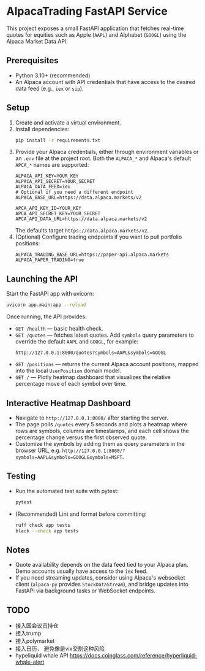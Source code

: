 # AlpacaTrading FastAPI Service

This project exposes a small FastAPI application that fetches real-time quotes for equities such as Apple (`AAPL`) and Alphabet (`GOOGL`) using the Alpaca Market Data API.

## Prerequisites

- Python 3.10+ (recommended)
- An Alpaca account with API credentials that have access to the desired data feed (e.g., `iex` or `sip`).

## Setup

1. Create and activate a virtual environment.
2. Install dependencies:
   ```bash
   pip install -r requirements.txt
   ```
3. Provide your Alpaca credentials, either through environment variables or an `.env` file at the project root. Both the `ALPACA_*` and Alpaca's default `APCA_*` names are supported:
   ```
   ALPACA_API_KEY=YOUR_KEY
   ALPACA_API_SECRET=YOUR_SECRET
   ALPACA_DATA_FEED=iex
   # Optional if you need a different endpoint
   ALPACA_BASE_URL=https://data.alpaca.markets/v2
   ```
   ```
   APCA_API_KEY_ID=YOUR_KEY
   APCA_API_SECRET_KEY=YOUR_SECRET
   APCA_API_DATA_URL=https://data.alpaca.markets/v2
   ```
   The defaults target `https://data.alpaca.markets/v2`.
4. (Optional) Configure trading endpoints if you want to pull portfolio positions:
   ```
   ALPACA_TRADING_BASE_URL=https://paper-api.alpaca.markets
   ALPACA_PAPER_TRADING=true
   ```

## Launching the API

Start the FastAPI app with uvicorn:

```bash
uvicorn app.main:app --reload
```

Once running, the API provides:

- `GET /health` — basic health check.
- `GET /quotes` — fetches latest quotes. Add `symbols` query parameters to override the default `AAPL` and `GOOGL`, for example:
  ```
  http://127.0.0.1:8000/quotes?symbols=AAPL&symbols=GOOGL
  ```
- `GET /positions` — returns the current Alpaca account positions, mapped into the local `UserPosition` domain model.
- `GET /` — Plotly heatmap dashboard that visualizes the relative percentage move of each symbol over time.

## Interactive Heatmap Dashboard

- Navigate to `http://127.0.0.1:8000/` after starting the server.
- The page polls `/quotes` every 5 seconds and plots a heatmap where rows are symbols, columns are timestamps, and each cell shows the percentage change versus the first observed quote.
- Customize the symbols by adding them as query parameters in the browser URL, e.g. `http://127.0.0.1:8000/?symbols=AAPL&symbols=GOOGL&symbols=MSFT`.

## Testing

- Run the automated test suite with pytest:
  ```bash
  pytest
  ```
- (Recommended) Lint and format before committing:
  ```bash
  ruff check app tests
  black --check app tests
  ```

## Notes

- Quote availability depends on the data feed tied to your Alpaca plan. Demo accounts usually have access to the `iex` feed.
- If you need streaming updates, consider using Alpaca's websocket client (`alpaca-py` provides `StockDataStream`), and bridge updates into FastAPI via background tasks or WebSocket endpoints.

## TODO

- 接入国会议员持仓
- 接入trump
- 接入polymarket
- 接入日历， 避免像是vix交割这种风险
- hypeliquid whale API https://docs.coinglass.com/reference/hyperliquid-whale-alert
